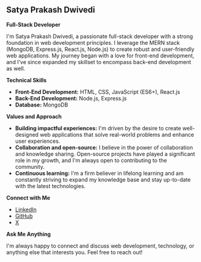 ## Satya Prakash Dwivedi

**Full-Stack Developer**

I'm Satya Prakash Dwivedi, a passionate full-stack developer with a strong foundation in web development principles. I leverage the MERN stack (MongoDB, Express.js, React.js, Node.js) to create robust and user-friendly web applications. My journey began with a love for front-end development, and I've since expanded my skillset to encompass back-end development as well.

**Technical Skills**

* **Front-End Development:** HTML, CSS, JavaScript (ES6+), React.js
* **Back-End Development:** Node.js, Express.js
* **Database:** MongoDB

**Values and Approach**

* **Building impactful experiences:** I'm driven by the desire to create well-designed web applications that solve real-world problems and enhance user experiences.
* **Collaboration and open-source:** I believe in the power of collaboration and knowledge sharing. Open-source projects have played a significant role in my growth, and I'm always open to contributing to the community.
* **Continuous learning:** I'm a firm believer in lifelong learning and am constantly striving to expand my knowledge base and stay up-to-date with the latest technologies.

**Connect with Me**

* [LinkedIn](https://www.linkedin.com/in/satya-prakash-dwivedi/)
* [GitHub](https://github.com/Satya-Prakash-Dwivedi)
* [X](https://twitter.com/Satyastwt)

**Ask Me Anything**

I'm always happy to connect and discuss web development, technology, or anything else that interests you. Feel free to reach out!
